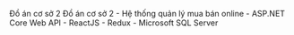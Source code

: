 Đồ án cơ sở 2
Đồ án cơ sở 2 - Hệ thống quản lý mua bán online - ASP.NET Core Web API - ReactJS - Redux - Microsoft SQL Server
